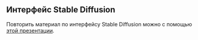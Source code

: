## Интерфейс Stable Diffusion

Повторить материал по интерфейсу Stable Diffusion можно с помощью [этой презентации](https://study.softculture.cc/img/NEU_7/Automatic1111%2520-%2520%25D0%2598%25D0%25BD%25D1%2582%25D0%25B5%25D1%2580%25D1%2584%25D0%25B5%25D0%25B9%25D1%2581.pdf).